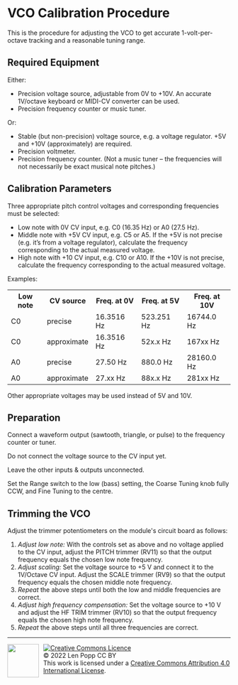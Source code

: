 # VCO Calibration Procedure

This is the procedure for adjusting the VCO to get accurate 1-volt-per-octave tracking and a reasonable tuning range.

## Required Equipment
Either:
- Precision voltage source, adjustable from 0V to +10V. An accurate 1V/octave keyboard or MIDI-CV converter can be used.
- Precision frequency counter or music tuner.

Or:
- Stable (but non-precision) voltage source, e.g. a voltage regulator. +5V and +10V (approximately) are required. 
- Precision voltmeter.
- Precision frequency counter. (Not a music tuner – the frequencies will not necessarily be exact musical note pitches.)

## Calibration Parameters

Three appropriate pitch control voltages and corresponding frequencies must be selected:
- Low note with 0V CV input, e.g. C0 (16.35 Hz) or A0 (27.5 Hz).
- Middle note with +5V CV input, e.g. C5 or A5. If the +5V is not precise (e.g. it’s from a voltage regulator), calculate the frequency corresponding to the actual measured voltage.
- High note with +10 CV input, e.g. C10 or A10. If the +10V is not precise, calculate the frequency corresponding to the actual measured voltage.

Examples:

<table>
<tr><th>Low note</th><th>CV source</th><th>Freq. at 0V</th><th>Freq. at 5V</th><th>Freq. at 10V</th></tr>
<tr><td>C0</td><td>precise</td><td>16.3516 Hz</td><td>523.251 Hz</td><td>16744.0 Hz</td></tr>
<tr><td>C0</td><td>approximate</td><td>16.3516 Hz</td><td>52x.x Hz</td><td>167xx Hz</td></tr>
<tr><td>A0</td><td>precise</td><td>27.50 Hz</td><td>880.0 Hz</td><td>28160.0 Hz</td></tr>
<tr><td>A0</td><td>approximate</td><td>27.xx Hz</td><td>88x.x Hz</td><td>281xx Hz</td></tr>
</table>

Other appropriate voltages may be used instead of 5V and 10V.

## Preparation

Connect a waveform output (sawtooth, triangle, or pulse) to the frequency counter or tuner.

Do not connect the voltage source to the CV input yet.

Leave the other inputs & outputs unconnected.

Set the Range switch to the low (bass) setting, the Coarse Tuning knob fully CCW, and Fine Tuning to the centre.

## Trimming the VCO

Adjust the trimmer potentiometers on the module's circuit board as follows:

1. _Adjust low note:_ With the controls set as above and no voltage applied to the CV input, adjust the PITCH trimmer (RV11) so that the output frequency equals the chosen low note frequency.
1. _Adjust scaling:_ Set the voltage source to +5 V and connect it to the 1V/Octave CV input. Adjust the SCALE trimmer (RV9) so that the output frequency equals the chosen middle note frequency.
1. _Repeat_ the above steps until both the low and middle frequencies are correct.
1. _Adjust high frequency compensation:_ Set the voltage source to +10 V and adjust the HF TRIM trimmer (RV10) so that the output frequency equals the chosen high note frequency.
1. _Repeat_ the above steps until all three frequencies are correct.

<hr /><div><div style="float:left; padding-right:10px;"><img src="https://i0.wp.com/www.oshwa.org/wp-content/uploads/2014/03/oshw-logo-100-px.png" width=71 height=75 /></div><div style="xfloat:left; padding-left:10px;"><a rel="license" href="http://creativecommons.org/licenses/by/4.0/"><img alt="Creative Commons Licence" style="border-width:0;" src="https://i.creativecommons.org/l/by/4.0/88x31.png" /></a><br />© 2022 Len Popp CC BY<br />This work is licensed under a <a rel="license" href="http://creativecommons.org/licenses/by/4.0/">Creative Commons Attribution 4.0 International License</a>.</div></div>